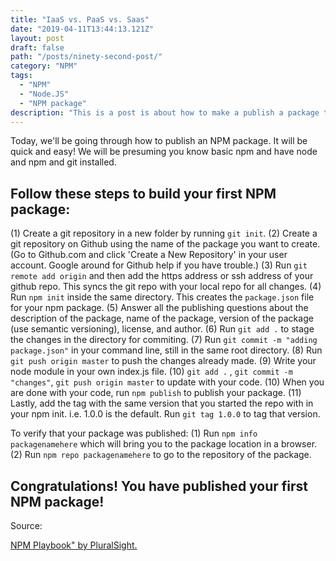 ```yaml
---
title: "IaaS vs. PaaS vs. Saas"
date: "2019-04-11T13:44:13.121Z"
layout: post
draft: false
path: "/posts/ninety-second-post/"
category: "NPM"
tags:
  - "NPM"
  - "Node.JS"
  - "NPM package"
description: "This is a post is about how to make a publish a package to NPM registry."
---
```


Today, we'll be going through how to publish an NPM package. It will be quick and easy! 
We will be presuming you know basic npm and have node and npm and git installed. 

## Follow these steps to build your first NPM package: 

(1) Create a git repository in a new folder by running `git init`. 
(2) Create a git repository on Github using the name of the package you want to create. (Go to Github.com and click 'Create a New Repository' in your user account. Google around for Github help if you have trouble.)
(3) Run `git remote add origin` and then add the https address or ssh address of your github repo. This syncs the git repo with your local repo for all changes. 
(4) Run `npm init` inside the same directory. This creates the `package.json` file for your npm package.
(5) Answer all the publishing questions about the description of the package, name of the package, version of the package (use semantic versioning), license, and author.
(6) Run `git add .` to stage the changes in the directory for commiting. 
(7) Run `git commit -m "adding package.json"` in your command line, still in the same root directory. 
(8) Run `git push origin master` to push the changes already made. 
(9) Write your node module in your own index.js file. 
(10) `git add .` , `git commit -m "changes"`, `git push origin master` to update with your code. 
(10) When you are done with your code, run `npm publish` to publish your package. 
(11) Lastly, add the tag with the same version that you started the repo with in your npm init. i.e. 1.0.0 is the default. Run `git tag 1.0.0` to tag that version. 

To verify that your package was published:
(1) Run `npm info packagenamehere` which will bring you to the package location in a browser. 
(2) Run `npm repo packagenamehere` to go to the repository of the package. 

## Congratulations! You have published your first NPM package! 

Source: <br/>

<a href="https://app.pluralsight.com/library/courses/npm-playbook">NPM Playbook" by PluralSight.</a>

